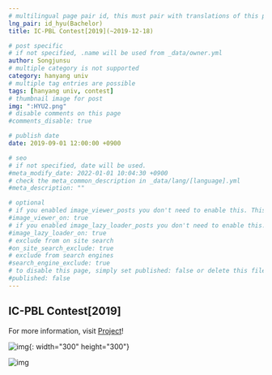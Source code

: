 ```yaml
---
# multilingual page pair id, this must pair with translations of this page. (This name must be unique)
lng_pair: id_hyu(Bachelor)
title: IC-PBL Contest[2019](~2019-12-18)

# post specific
# if not specified, .name will be used from _data/owner.yml
author: Songjunsu
# multiple category is not supported
category: hanyang univ
# multiple tag entries are possible
tags: [hanyang univ, contest]
# thumbnail image for post
img: ":HYU2.png"
# disable comments on this page
#comments_disable: true

# publish date
date: 2019-09-01 12:00:00 +0900

# seo
# if not specified, date will be used.
#meta_modify_date: 2022-01-01 10:04:30 +0900
# check the meta_common_description in _data/lang/[language].yml
#meta_description: ""

# optional
# if you enabled image_viewer_posts you don't need to enable this. This is only if image_viewer_posts = false
#image_viewer_on: true
# if you enabled image_lazy_loader_posts you don't need to enable this. This is only if image_lazy_loader_posts = false
#image_lazy_loader_on: true
# exclude from on site search
#on_site_search_exclude: true
# exclude from search engines
#search_engine_exclude: true
# to disable this page, simply set published: false or delete this file
#published: false
---
```

<!-- outline-start -->
## IC-PBL Contest[2019]

For more information, visit [Project](https://junsusong98.github.io/tabs/projects.html#id_club)!

![img](:IC-PBL(2019).png){: width="300" height="300"}

![img](:IC-PBL_prime.jpg)


